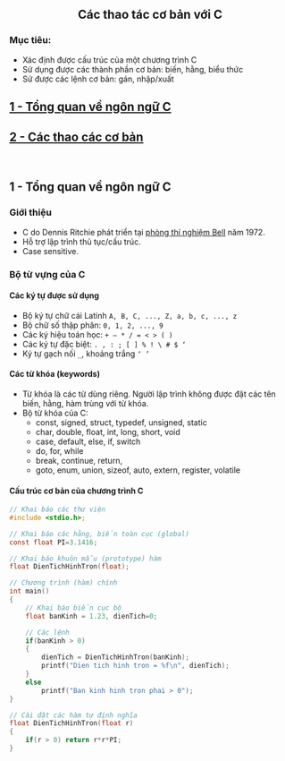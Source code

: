 <h2 align="center"> 
Các thao tác cơ bản với C
</h2>

### Mục tiêu:
- Xác định được cấu trúc của một chương trình C 
- Sử dụng được các thành phần cơ bản: biến, hằng, biểu thức
- Sử được các lệnh cơ bản: gán, nhập/xuất

## [1 - Tổng quan về ngôn ngữ C](#intro)
## [2 - Các thao các cơ bản](#basic)

<br>

## 1 - Tổng quan về ngôn ngữ C <a name="intro"/>
### Giới thiệu
- C do Dennis Ritchie phát triển tại [phòng thí nghiệm Bell](http://www.bell-labs.com/) năm 1972.
- Hỗ trợ lập trình thủ tục/cấu trúc.
- Case sensitive.
### Bộ từ vựng của C
#### Các ký tự được sử dụng
- Bộ ký tự chữ cái Latinh `A, B, C, ..., Z, a, b,
c, ..., z`
- Bộ chữ số thập phân: `0, 1, 2, ..., 9`
- Các ký hiệu toán học: `+ – * / = < > ( )`
- Các ký tự đặc biệt: `. , : ; [ ] % ! \ # $ ‘`
- Ký tự gạch nối `_`, khoảng trắng `‘ ’`
#### Các từ khóa (keywords)
- Từ khóa là các từ dùng riêng. Người lập trình không được đặt các tên biến, hằng, hàm trùng với từ khóa.
- Bộ từ khóa của C:
    * const, signed, struct, typedef, unsigned, static
    * char, double, float, int, long, short, void
    * case, default, else, if, switch
    * do, for, while
    * break, continue, return, 
    * goto, enum, union, sizeof, auto, extern, register, volatile
#### Cấu trúc cơ bản của chương trình C
```c
// Khai báo các thư viện
#include <stdio.h>;        

// Khai báo các hằng, biến toàn cục (global)
const float PI=3.1416;  

// Khai báo khuôn mẫu (prototype) hàm
float DienTichHinhTron(float); 

// Chương trình (hàm) chính
int main() 
{
    // Khai báo biến cục bộ
    float banKinh = 1.23, dienTich=0; 

    // Các lệnh
    if(banKinh > 0)
    {
        dienTich = DienTichHinhTron(banKinh); 
        printf("Dien tich hinh tron = %f\n", dienTich);
    }
    else
        printf("Ban kinh hinh tron phai > 0");
}

// Cài đặt các hàm tự định nghĩa
float DienTichHinhTron(float r)
{
    if(r > 0) return r*r*PI;
}
```


